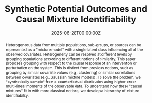 ---
title: "Synthetic Potential Outcomes and Causal Mixture Identifiability"
authors:
- Admin
- Chandler Squires
- Caroline Uhler
author_notes:
date: "2025-06-28T00:00:00Z"
doi: ""

# Schedule page publish date (NOT publication's date).
publishDate: "2024-05-28T00:00:00Z"

# Publication type.
# Legend: 0 = Uncategorized; 1 = Conference paper; 2 = Journal article;
# 3 = Preprint / Working Paper; 4 = Report; 5 = Book; 6 = Book section;
# 7 = Thesis; 8 = Patent
publication_types: ["3"]

# Publication name and optional abbreviated publication name.
publication: "To appear in the *28th International Conference on Artificial Intelligence and Statistics (AISTATS)*"
publication_short: "To appear in *AISTATS 2025*"

abstract: Heterogeneous data from multiple populations, sub-groups, or sources can be represented as a "mixture model" with a single latent class influencing all of the observed covariates. Heterogeneity can be resolved at different levels by grouping populations according to different notions of similarity. This paper proposes grouping with respect to the causal response of an intervention or perturbation on the system. This is distinct from previous notions, such as grouping by similar covariate values (e.g., clustering) or similar correlations between covariates (e.g., Gaussian mixture models). To solve the problem, we "synthetically sample" from a counterfactual distribution using higher-order multi-linear moments of the observable data. To understand how these "causal mixtures" fit in with more classical notions, we develop a hierarchy of mixture identifiability.

# Summary. An optional shortened abstract.
summary: We show how to find mixture components relative to a causal response.

tags:
  -Synthetic Potential Outcomes
  -Mixture Models

featured: true

# links:
# - name: ""
#   url: ""
url_pdf: 'https://arxiv.org/abs/2405.19225'
url_code: 'https://github.com/csquires/synthetic-potential-outcomes'
url_dataset: ''
url_poster: ''
url_project: ''
url_slides: 'presentations/spo_bu3'
url_source: ''
url_video: 'https://www.youtube.com/watch?app=desktop&si=rckWo1PphQC5QqoC&v=hLr7KmUUvJ4&feature=youtu.be'

# Featured image
# To use, add an image named `featured.jpg/png` to your page's folder. 
image:
  caption:
  focal_point:
  preview_only: false

# Associated Projects (optional).
#   Associate this publication with one or more of your projects.
#   Simply enter your project's folder or file name without extension.
#   E.g. `internal-project` references `content/project/internal-project/index.md`.
#   Otherwise, set `projects: [![alt text](spos.png)]`.
projects: ['mixtures']

# Slides (optional).
#   Associate this publication with Markdown slides.
#   Simply enter your slide deck's filename without extension.
#   E.g. `slides: "example"` references `content/slides/example/index.md`.
#   Otherwise, set `slides: ""`.
slides:
---